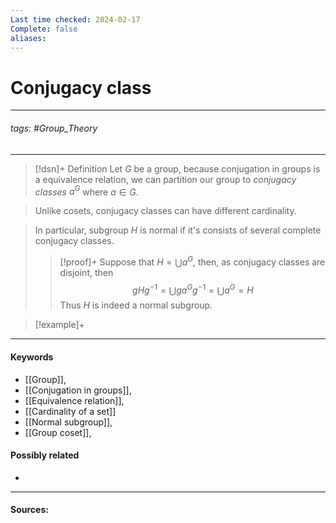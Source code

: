 ```yaml
---
Last time checked: 2024-02-17
Complete: false
aliases:
---
```

# Conjugacy class
***
###### tags: #Group_Theory 
***
>[!dsn]+ Definition
>Let $G$ be a group, because conjugation in groups is a equivalence relation, we can partition our group to *conjugacy classes* $a^G$ where $a\in G$.

>Unlike cosets, conjugacy classes can have different cardinality.

>In particular, subgroup $H$ is normal if it's consists of several complete conjugacy classes.
>>[!proof]+
>>Suppose that $H=\bigcup a^{G}$, then, as conjugacy classes are disjoint, then
>>$$gHg^{-1}=\bigcup ga^{G}g^{-1}=\bigcup a^{G}=H$$
>>Thus $H$ is indeed a normal subgroup.

>[!example]+
>
***
#### Keywords
- [[Group]],
- [[Conjugation in groups]],
- [[Equivalence relation]],
- [[Cardinality of a set]]
- [[Normal subgroup]],
- [[Group coset]],
#### Possibly related
- 
***
#### Sources: